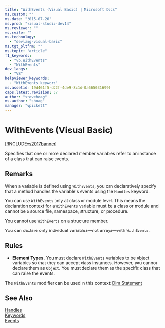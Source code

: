 ```yaml
---
title: "WithEvents (Visual Basic) | Microsoft Docs"
ms.custom: ""
ms.date: "2015-07-20"
ms.prod: "visual-studio-dev14"
ms.reviewer: ""
ms.suite: ""
ms.technology: 
  - "devlang-visual-basic"
ms.tgt_pltfrm: ""
ms.topic: "article"
f1_keywords: 
  - "vb.WithEvents"
  - "WithEvents"
dev_langs: 
  - "VB"
helpviewer_keywords: 
  - "WithEvents keyword"
ms.assetid: 19d461f5-d72f-4de9-8c1d-0a6650316990
caps.latest.revision: 17
author: "stevehoag"
ms.author: "shoag"
manager: "wpickett"
---
```

# WithEvents (Visual Basic)
[!INCLUDE[vs2017banner](../../../includes/vs2017banner.md)]

Specifies that one or more declared member variables refer to an instance of a class that can raise events.  
  
## Remarks  
 When a variable is defined using `WithEvents`, you can declaratively specify that a method handles the variable's events using the `Handles` keyword.  
  
 You can use `WithEvents` only at class or module level. This means the declaration context for a `WithEvents` variable must be a class or module and cannot be a source file, namespace, structure, or procedure.  
  
 You cannot use `WithEvents` on a structure member.  
  
 You can declare only individual variables—not arrays—with `WithEvents`.  
  
## Rules  
  
-   **Element Types.** You must declare `WithEvents` variables to be object variables so that they can accept class instances. However, you cannot declare them as `Object`. You must declare them as the specific class that can raise the events.  
  
 The `WithEvents` modifier can be used in this context: [Dim Statement](../../../visual-basic/language-reference/statements/dim-statement.md)  
  
## See Also  
 [Handles](../../../visual-basic/language-reference/statements/handles-clause.md)   
 [Keywords](../../../visual-basic/language-reference/keywords/index.md)   
 [Events](../../../visual-basic/programming-guide/language-features/events/events.md)